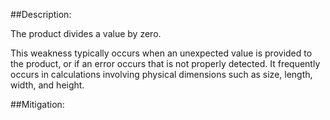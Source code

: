 ##Description:

The product divides a value by zero.

This weakness typically occurs when an unexpected value is provided to the product, or if an error occurs that is not properly detected. It frequently occurs in calculations involving physical dimensions such as size, length, width, and height.

##Mitigation:
